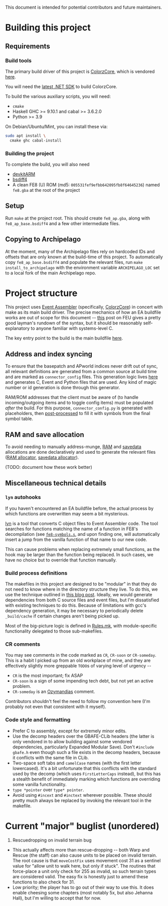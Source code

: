 This document is intended for potential contributors and future maintainers.

# Building this project

## Requirements

### Build tools

The primary build driver of this project is [ColorzCore](https://github.com/FireEmblemUniverse/ColorzCore), which is vendored [here](bin/ColorzCore).

You will need the [latest .NET SDK](https://docs.microsoft.com/en-us/dotnet/core/install/linux) to build ColorzCore.

To build the various auxiliary scripts, you will need:

- `cmake`
- Haskell GHC >= 9.10.1 and cabal >= 3.6.2.0
- Python >= 3.9

On Debian/Ubuntu/Mint, you can install these via:

```bash
sudo apt install \
  cmake ghc cabal-install
```

### Building the project

To complete the build, you will also need

- [devkitARM](https://devkitpro.org/wiki/devkitARM)
- [bsdiff4](https://github.com/ilanschnell/bsdiff4)
- A clean FE8 (U) ROM (md5: `005531fef9efbb642095fb8f64645236`) named `fe8.gba`
  at the root of the project

## Setup

Run `make` at the project root. This should create `fe8_ap.gba`, along with
`fe8_ap_base.bsdiff4` and a few other intermediate files.

## Copying to Archipelago

At the moment, many of the Archipelago files rely on hardcoded IDs and offsets
that are only known at the build-time of this project. To automatically copy
`fe8_ap_base.bsdiff4` and populate the relevant files, run
`make install_to_archipelago` with the environment variable `ARCHIPELAGO_LOC`
set to a local fork of the main Archipelago repo.

# Project structure

This project uses [Event Assembler](https://feuniverse.us/t/event-assembler/1749)
(specifically, [ColorzCore](https://github.com/FireEmblemUniverse/ColorzCore))
in concert with make as its main build driver. The precise mechanics of how an
EA buildfile works are out of scope for this document --
[this](https://feuniverse.us/t/contros-buildfile-tutorial/14088/2) post on
FEU gives a pretty good layman's rundown of the syntax, but it should be
reasonably self-explanatory to anyone familiar with systems-level C.

The key entry point to the build is the main buildfile [here](main.event).

## Address and index syncing

To ensure that the basepatch and APworld indices never drift out of sync, all
relevant definitions are generated from a common source at build time and are
marked as `connector_config` files. This generation logic lives
[here](bin/connector_config/Generate.hs) and generates C, Event and Python
files that are used. Any kind of magic number or id generation is done through
this generator.

RAM/ROM addresses that the client must be aware of (to handle incoming/outgoing
items and to toggle config items) must be populated *after* the build. For this
purpose, `connector_config.py` is generated with placeholders, then
[post-processed](bin/postprocess.py) to fill it with symbols from the final
symbol table.

## RAM and save allocation

To avoid needing to manually address-munge, [RAM](data/ram_structures.csv) and
[savedata](data/save_structures.csv) allocations are done declaratively and
used to generate the relevant files ([RAM allocator](bin/ram_alloc.py),
[savedata allocator](bin/save_alloc.py)).

(TODO: document how these work better)

## Miscellaneous technical details

### `lyn` autohooks

If you haven't encountered an EA buildfile before, the actual process by which
functions are overwritten may seem a bit mysterious.

[lyn](https://feuniverse.us/t/ea-asm-tool-lyn-elf2ea-if-you-will/2986) is a
tool that converts C object files to Event Assembler code. The tool searches
for functions matching the name of a function in FE8's decompilation (see
[`fe8-symbols.s`](vendor/fe8-symbols.s), and upon finding one, will
automatically insert a jump from the vanilla function of that name to our new
code.

This can cause problems when replacing extremely small functions, as the hook
may be larger than the function being replaced. In such cases, we have no
choice but to override that function manually.

### Build process definitions

The makefiles in this project are designed to be "modular" in that they do not
need to know where in the directory structure they live. To do this, we use
the technique outlined in [this blog post](http://sites.e-advies.nl/nonrecursive-make.html).
Ideally, we would generate dependencies from both C source files and event
files, but I'm dissatisfied with existing techniques to do this. Because of
limitations with gcc's dependency generation, it may be necessary to
periodically delete `_build/cache` if certain changes aren't being picked up.

Most of the big-picture logic is defined in [Rules.mk](Rules.mk), with
module-specific functionality delegated to those sub-makefiles.

### CR comments

You may see comments in the code marked as `CR`, `CR-soon` or `CR-someday`.
This is a habit I picked up from an old workplace of mine, and they are
effectively slightly more greppable `TODO`s of varying level of urgency --

- `CR` is the most important; fix ASAP
- `CR-soon` is a sign of some impending tech debt, but not yet an active problem.
- `CR-someday` is an [Ozymandias](http://thecodelesscode.com/case/234) comment.

Contributors shouldn't feel the need to follow my convention here (I'm probably
not even that consistent with it myself).

### Code style and formatting

- Prefer C to assembly, except for extremely minor edits.
- Use the decomp headers over the GBAFE-CLib headers (the latter is only
  vendored in to allow building against some vendored dependencies,
  particularly Expanded Modular Save). Don't `#include gbafe.h` even though
  such a file exists in the decomp headers, because it conflicts with the same
  file in CLib.
- Two-space soft tabs and `camelCase` names (with the first letter lowercased).
  It's a bit unfortunate that this conflicts with the standard used by the
  decomp (which uses `FirstLetterCaps` instead), but this has a stealth benefit
  of immediately marking which functions are overriding some vanilla
  functionality.
- `type *pointer` over `type* pointer`.
- Avoid using `#incext` and `#inctext` wherever possible. These should pretty
  much always be replaced by invoking the relevant tool in the makefile.

# Current "major" buglist (unordered)

1. Rescuedropping on invalid terrain bug
  - This actually affects more than rescue-dropping -- both Warp and Rescue (the
    staff) can also cause units to be placed on invalid terrain. The root cause
    is that `moveCostFix` uses movement cost 31 as a sentinel value for "allow
    unit to walk here, but only if stuck". The routines that force-place a unit
    only check for 255 as invalid, so such terrain types are considered valid.
    The easy fix is honestly just to amend these functions to also check for 31.
  - Low priority; the player has to go out of their way to use this. It does
    enable cheesing some chapters (most notably 5x, but also Jehanna Hall), but
    I'm willing to accept that for now.
